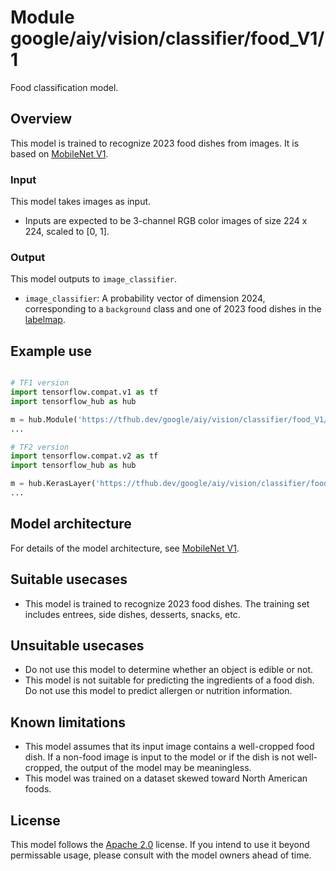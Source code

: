 # Module google/aiy/vision/classifier/food_V1/1

Food classification model.

<!-- asset-path: @visionkit/aiy/classifier/seefood_V1/2 -->
<!-- module-type: image-classification -->
<!-- fine-tunable: false -->
<!-- format: hub -->
<!-- language: en -->
<!-- network-architecture: MobileNet V1 -->
<!-- interactive-model-name: vision -->

## Overview

This model is trained to recognize 2023 food dishes from images. It is based on
[MobileNet V1](https://arxiv.org/abs/1704.04861).

### Input

This model takes images as input.

*   Inputs are expected to be 3-channel RGB color images of size 224 x 224,
    scaled to [0, 1].

### Output

This model outputs to `image_classifier`.

*   `image_classifier`: A probability vector of dimension 2024, corresponding to
    a `background` class and one of 2023 food dishes in the
    [labelmap](https://www.gstatic.com/aihub/tfhub/labelmaps/aiy_food_V1_labelmap.csv).

## Example use

```python

# TF1 version
import tensorflow.compat.v1 as tf
import tensorflow_hub as hub

m = hub.Module('https://tfhub.dev/google/aiy/vision/classifier/food_V1/1')
...

# TF2 version
import tensorflow.compat.v2 as tf
import tensorflow_hub as hub

m = hub.KerasLayer('https://tfhub.dev/google/aiy/vision/classifier/food_V1/1')
...
```

## Model architecture

For details of the model architecture, see
[MobileNet V1](https://arxiv.org/abs/1704.04861).

## Suitable usecases

-   This model is trained to recognize 2023 food dishes. The training set
    includes entrees, side dishes, desserts, snacks, etc.

## Unsuitable usecases

-   Do not use this model to determine whether an object is edible or not.
-   This model is not suitable for predicting the ingredients of a food dish. Do
    not use this model to predict allergen or nutrition information.

## Known limitations

-   This model assumes that its input image contains a well-cropped food dish.
    If a non-food image is input to the model or if the dish is not
    well-cropped, the output of the model may be meaningless.
-   This model was trained on a dataset skewed toward North American foods.

## License

This model follows the [Apache 2.0](https://www.apache.org/licenses/LICENSE-2.0)
license. If you intend to use it beyond permissable usage, please consult with
the model owners ahead of time.
